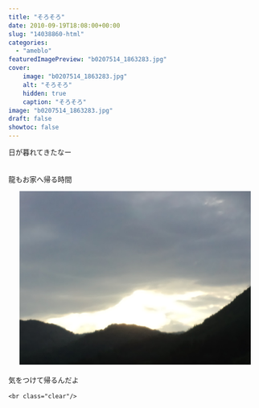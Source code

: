 ```yaml
---
title: "そろそろ"
date: 2010-09-19T18:08:00+00:00
slug: "14038860-html"
categories:
  - "ameblo"
featuredImagePreview: "b0207514_1863283.jpg"
cover:
    image: "b0207514_1863283.jpg"
    alt: "そろそろ"
    hidden: true
    caption: "そろそろ"
image: "b0207514_1863283.jpg"
draft: false
showtoc: false
---
```

日が暮れてきたなー<br/>
<br/>
<br/>
龍もお家へ帰る時間<br/>
<center><a href="b0207514_1863283.jpg" rel="nofollow"><img src="b0207514_1863283.jpg" alt="そろそろ_b0207514_1863283.jpg" class="IMAGE_MID" height="345" width="460"/></a></center><br/>
気をつけて帰るんだよ

    <br class="clear"/>